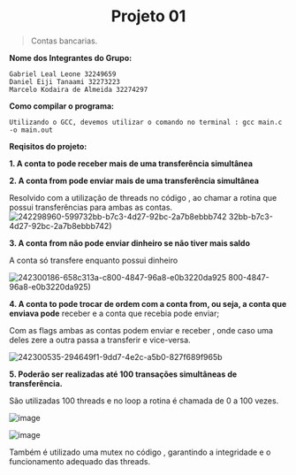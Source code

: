 <h1 align="center"> Projeto 01 </h1>


> Contas bancarias.



**Nome dos Integrantes do Grupo:**

```
Gabriel Leal Leone 32249659
Daniel Eiji Tanaami 32273223
Marcelo Kodaira de Almeida 32274297
```

**Como compilar o programa:**

```
Utilizando o GCC, devemos utilizar o comando no terminal : gcc main.c -o main.out

```

**Reqisitos do projeto:**

**1. A conta to pode receber mais de uma transferência simultânea**

**2. A conta from pode enviar mais de uma transferência simultânea**

Resolvido com a utilização de threads no código , ao chamar a rotina que possui transferências para ambas as contas.
![242298960-599732bb-b7c3-4d27-92bc-2a7b8ebbb742](https://github.com/marcelo-kodaira/sistemas_operacionais/assets/112910311/e103ccfe-914e-475f-8829-628335b96dcf)
32bb-b7c3-4d27-92bc-2a7b8ebbb742)

**3. A conta from não pode enviar dinheiro se não tiver mais saldo**

A conta só transfere enquanto possui dinheiro

![242300186-658c313a-c800-4847-96a8-e0b3220da925](https://github.com/marcelo-kodaira/sistemas_operacionais/assets/112910311/8dbe6506-6c8f-4e61-a1c4-fef65c55420b)
800-4847-96a8-e0b3220da925)


**4. A conta to pode trocar de ordem com a conta from, ou seja, a conta que enviava pode**
receber e a conta que recebia pode enviar;

Com as flags ambas as contas podem enviar e receber , onde caso uma deles zere a outra passa a transferir e vice-versa.

![242300535-294649f1-9dd7-4e2c-a5b0-827f689f965b](https://github.com/marcelo-kodaira/sistemas_operacionais/assets/112910311/8d6aeaf4-a2ee-4ec3-8d68-8adb124ed899)



**5. Poderão ser realizadas até 100 transações simultâneas de transferência.**

São utilizadas 100 threads e no loop a rotina é chamada de 0 a 100 vezes.

![image](https://github.com/FelipeCle/SO_LAB/assets/94229656/6733e953-aa67-4359-a224-d4923f4ad140)

![image](https://github.com/FelipeCle/SO_LAB/assets/94229656/1796ff64-8a81-443c-91ba-376468b4d81a)

Também é utilizado uma mutex no código , garantindo a integridade e o funcionamento adequado das threads.

